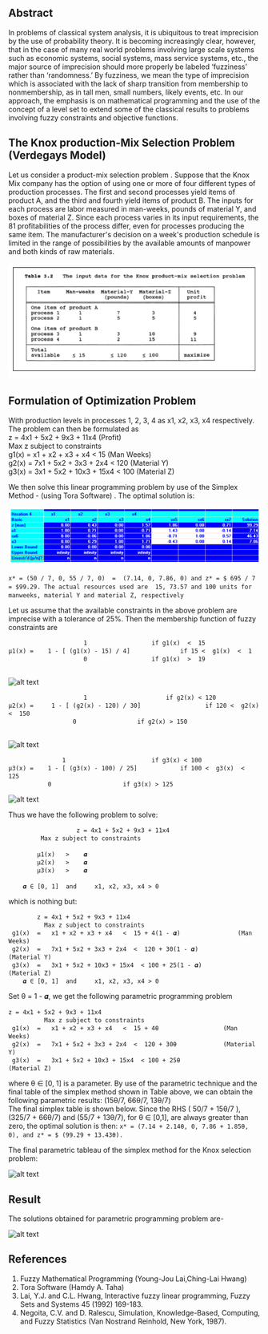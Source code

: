 

## Abstract 
In problems of classical system analysis, it is ubiquitous to treat imprecision by the use of probability theory. It is becoming increasingly clear, however, that in the case of many real world problems involving large scale systems such as economic systems, social systems, mass service systems, etc., the major source of imprecision should more properly be labeled ‘fuzziness’ rather than ‘randomness.’ By fuzziness, we mean the type of imprecision which is associated with the lack of sharp transition from membership to nonmembership, as in tall men, small numbers, likely events, etc. In our approach, the emphasis is on mathematical programming and the use of the concept of a level set to extend some of the classical results to problems involving fuzzy constraints and objective functions.

## The Knox production-Mix Selection Problem (Verdegays Model)
Let us consider a product-mix selection problem . Suppose that the Knox Mix company has the option of using one or more of four different types of production processes. The first and second processes yield items of product A, and the third and fourth yield items of product B. The inputs for each process are labor measured in man-weeks, pounds of material Y, and boxes of material Z. Since each process varies in its input requirements, the 81 profitabilities of the process differ, even for processes producing the same item. The manufacturer's decision on a week's production schedule is limited in the range of possibilities by the available amounts of manpower and both kinds of raw materials.

![alt text](Images/Problem_image.PNG)

## Formulation of Optimization Problem

With production levels in processes 1, 2, 3, 4 as x1, x2, x3, x4 respectively. The problem can then be formulated as <br />
z = 4x1 + 5x2 + 9x3 + 11x4			(Profit)<br />
       Max z subject to constraints <br />
g1(x)  =   x1 + x2 + x3 + x4   <  15			(Man Weeks) <br />
g2(x)  =   7x1 + 5x2 + 3x3 + 2x4  <  120		(Material Y) <br />
g3(x)  =   3x1 + 5x2 + 10x3 + 15x4  < 100		(Material Z) <br />

We then solve this linear programming problem by use of the Simplex Method - (using Tora Software) . The optimal solution is: 

![alt text](Images/Simplex_image.PNG)

```x* = (50 / 7, 0, 55 / 7, 0)  =  (7.14, 0, 7.86, 0) and z* = $ 695 / 7 = $99.29. The actual resources used are  15, 73.57 and 100 units for manweeks, material Y and material Z, respectively``` 

Let us assume that the available  constraints in the above problem are imprecise with a tolerance of 25%. Then the membership function of fuzzy constraints are

```
                     1					if g1(x)  <  15
μ1(x) =    1 - [ (g1(x) - 15) / 4]        		if 15 <  g1(x)  <  1
                     0					if g1(x)  >  19
              
```
![alt text](Images/graph1.PNG)

```
                     1				      	if g2(x) < 120
μ2(x) =     1 - [ (g2(x) - 120) / 30]        	       if 120 <  g2(x)  <  150
	              0					if g2(x) > 150
              
```
![alt text](Images/graph2.PNG)

``` 
      	       1				     	if g3(x) < 100
μ3(x) =    1 - [ (g3(x) - 100) / 25]        	if 100 <  g3(x)  <  125
	       0				   	if g3(x) > 125

```
![alt text](Images/graph3.PNG)

Thus we have the following problem to solve:
```
		           z = 4x1 + 5x2 + 9x3 + 11x4	
         Max z subject to constraints
       	
  		μ1(x)   >    𝜶  
	  	μ2(x)   >    𝜶
  		μ3(x)   >    𝜶

	𝜶 ∈ [0, 1] 	and 	x1, x2, x3, x4 > 0 
```
which is nothing but:
```
 		z = 4x1 + 5x2 + 9x3 + 11x4	
          Max z subject to constraints
 g1(x)  =   x1 + x2 + x3 + x4   <  15 + 4(1 - 𝜶)        		(Man Weeks)
 g2(x)  =   7x1 + 5x2 + 3x3 + 2x4  <  120 + 30(1 - 𝜶)   		(Material Y)
 g3(x)  =   3x1 + 5x2 + 10x3 + 15x4  < 100 + 25(1 - 𝜶)	  	        (Material Z)
	𝜶 ∈ [0, 1] 	and 	x1, x2, x3, x4 > 0
```
Set θ = 1 - 𝜶, we get the following parametric programming problem
```
z = 4x1 + 5x2 + 9x3 + 11x4	
          Max z subject to constraints
 g1(x)  =   x1 + x2 + x3 + x4   <  15 + 4θ       			(Man Weeks)
 g2(x)  =   7x1 + 5x2 + 3x3 + 2x4  <  120 + 30θ		   		(Material Y)
 g3(x)  =   3x1 + 5x2 + 10x3 + 15x4  < 100 + 25θ 	    	        (Material Z)

```
where θ ∈  [0, 1] is a parameter. By use of the parametric technique and the final table of the simplex method shown in Table above, we can obtain the following parametric results:  (15θ/7,  66θ/7, 13θ/7)  
The final simplex table is shown below. Since the RHS ( 50/7 + 15θ/7 ), (325/7 + 66θ/7) and (55/7 + 13θ/7), for θ ∈ [0,1], are always greater than zero, the optimal solution is then: 
        `` x* = (7.14 + 2.14θ, 0, 7.86 + 1.85θ, 0), and z* = $ (99.29 + 13.43θ). ``
	
The final parametric tableau of the simplex method for the Knox selection problem:

![alt text](Images/Table1.PNG)

## Result
The solutions obtained for parametric programming problem are-

![alt text](Images/Table2.PNG)

## References 
1. Fuzzy Mathematical Programming (Young-Jou Lai,Ching-Lai Hwang)
2. Tora Software (Hamdy A. Taha)
3. Lai, Y.J. and C.L. Hwang, Interactive fuzzy linear programming, Fuzzy Sets and Systems 45 (1992) 169-183.
4. Negoita, C.V. and D. Ralescu, Simulation, Knowledge-Based, Computing, and Fuzzy Statistics (Van Nostrand Reinhold, New York, 1987).


